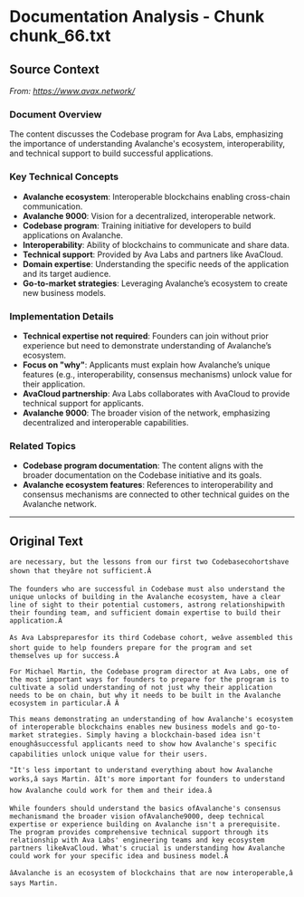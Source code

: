 # Documentation Analysis - Chunk chunk_66.txt

## Source Context
*From: https://www.avax.network/*

### Document Overview  
The content discusses the Codebase program for Ava Labs, emphasizing the importance of understanding Avalanche's ecosystem, interoperability, and technical support to build successful applications.  

### Key Technical Concepts  
- **Avalanche ecosystem**: Interoperable blockchains enabling cross-chain communication.  
- **Avalanche 9000**: Vision for a decentralized, interoperable network.  
- **Codebase program**: Training initiative for developers to build applications on Avalanche.  
- **Interoperability**: Ability of blockchains to communicate and share data.  
- **Technical support**: Provided by Ava Labs and partners like AvaCloud.  
- **Domain expertise**: Understanding the specific needs of the application and its target audience.  
- **Go-to-market strategies**: Leveraging Avalanche’s ecosystem to create new business models.  

### Implementation Details  
- **Technical expertise not required**: Founders can join without prior experience but need to demonstrate understanding of Avalanche’s ecosystem.  
- **Focus on "why"**: Applicants must explain how Avalanche’s unique features (e.g., interoperability, consensus mechanisms) unlock value for their application.  
- **AvaCloud partnership**: Ava Labs collaborates with AvaCloud to provide technical support for applicants.  
- **Avalanche 9000**: The broader vision of the network, emphasizing decentralized and interoperable capabilities.  

### Related Topics  
- **Codebase program documentation**: The content aligns with the broader documentation on the Codebase initiative and its goals.  
- **Avalanche ecosystem features**: References to interoperability and consensus mechanisms are connected to other technical guides on the Avalanche network.

---

## Original Text
```
are necessary, but the lessons from our first two Codebasecohortshave shown that theyâre not sufficient.Â

The founders who are successful in Codebase must also understand the unique unlocks of building in the Avalanche ecosystem, have a clear line of sight to their potential customers, astrong relationshipwith their founding team, and sufficient domain expertise to build their application.Â

As Ava Labspreparesfor its third Codebase cohort, weâve assembled this short guide to help founders prepare for the program and set themselves up for success.Â

For Michael Martin, the Codebase program director at Ava Labs, one of the most important ways for founders to prepare for the program is to cultivate a solid understanding of not just why their application needs to be on chain, but why it needs to be built in the Avalanche ecosystem in particular.Â Â

This means demonstrating an understanding of how Avalanche's ecosystem of interoperable blockchains enables new business models and go-to-market strategies. Simply having a blockchain-based idea isn't enoughâsuccessful applicants need to show how Avalanche's specific capabilities unlock unique value for their users.

"It's less important to understand everything about how Avalanche works,â says Martin. âIt's more important for founders to understand how Avalanche could work for them and their idea.â

While founders should understand the basics ofAvalanche's consensus mechanismand the broader vision ofAvalanche9000, deep technical expertise or experience building on Avalanche isn't a prerequisite. The program provides comprehensive technical support through its relationship with Ava Labs' engineering teams and key ecosystem partners likeAvaCloud. What's crucial is understanding how Avalanche could work for your specific idea and business model.Â

âAvalanche is an ecosystem of blockchains that are now interoperable,â says Martin.
```